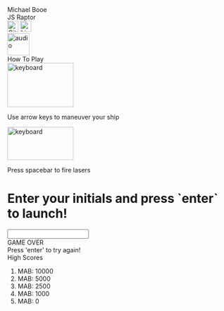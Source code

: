 <!-- <head>
    <script src="dist/main.js"></script>
    <script type="text/javascript" src="src/resources.js"></script>
    <link rel="stylesheet" href="dist/index.css">
</head>

<body>
    <div id="game-over-overlay"></div>
    <canvas id="game-canvas" width="500" height="500"></canvas>
    <div id="game-over">
      <h1>GAME OVER</h1>
      <button id="play-again">Play Again</button>
    </div>
</body> -->

<head>
    <script src="main.js"></script>
    <script type="text/javascript" src="../src/resources.js"></script>
    <link href="https://fonts.googleapis.com/css?family=VT323&display=swap" rel="stylesheet">
    <script src="https://kit.fontawesome.com/d1f67cf0b7.js" crossorigin="anonymous"></script>
    <script src="https://kit.fontawesome.com/b3bfcf250f.js" crossorigin="anonymous"></script>
    <link rel="stylesheet" href="index.css">
</head>

<body>
    <div class="game-page">
      <!-- <div id="game-over-overlay"></div> -->
      <div class="title-row">
        <nav class="name">
          Michael Booe
        </nav>
        <div class="game-title">
          JS Raptor
        </div>
        <nav class="links-nav">
          <a href="https://github.com/mboo1" target="_blank"><img src="https://i.imgur.com/E5f1im3.png" alt="GitHub" height="25px" width="25px"></a>
          <a href="https://www.linkedin.com/in/michael-booe-42448313/" target="_blank">
            <img src="https://i.imgur.com/WlnRO2k.png" alt="Linkedin" height="25px" width="25px">
          </a>
        </nav>
      </div>
      <div>
        <div id="mute-button">
          <img id="mute-icon" src="https://i.imgur.com/jcHdPKP.png" alt="audio" height="50px" width="50px">
          <img hidden id="muted-icon" src="https://i.imgur.com/lp5Mqi0.png" alt="audio" height="50px" width="29.5px">
        </div>
      </div>
      <div class="game-row">
        <div class="instructions">
          <div class="instructions-title">How To Play</div>
          <div class="instruction-row">
            <img src="https://i.imgur.com/aLn23Up.png" alt="keyboard" height="100px" width="150px">
            <p>Use arrow keys to maneuver your ship</p>
          </div>
          <div class="instruction-row">
            <img src="https://i.imgur.com/pM6v5Zk.png" alt="keyboard" height="75px" width="150px">
            <p>Press spacebar to fire lasers</p>
          </div>
        </div>
        <div class="canvas-parent">
          <div class="start-container">
            <div id="game-start"></div>
            <h1 id="launch-message">Enter your initials and press `enter` to launch!</h1>
            <input id="name-input" type="text" maxlength="4" placeholder="">
          </div>
          <div id="game-over">
            <div class="game-over-message">GAME OVER</div>
            <div class="game-over-message">Press 'enter' to try again!</div>
          </div>
          <canvas id="game-canvas" width="500" height="500">
        </div>
        </canvas>
        <div id="scores">
          <div id="scores-title">High Scores</div>
          <ol id="scores-list">
            <li>MAB: 10000</li>
            <li>MAB: 5000</li>
            <li>MAB: 2500</li>
            <li>MAB: 1000</li>
            <li>MAB: 0</li>
          </ol>
        </div>
      </div>
    </div>
</body>
